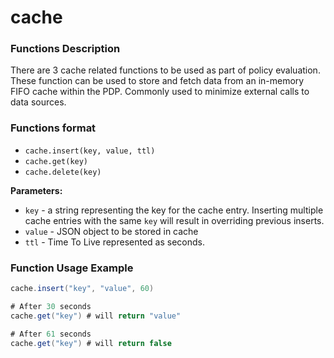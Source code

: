 # cache

### Functions Description

There are 3 cache related functions to be used as part of policy evaluation. These function can be used to store and fetch data from an in-memory FIFO cache within the PDP. Commonly used to minimize external calls to data sources.

### Functions format

* `cache.insert(key, value, ttl)`
* `cache.get(key)`
* `cache.delete(key)`

**Parameters:**

* `key` - a string representing the key for the cache entry. Inserting multiple cache entries with the same `key` will result in overriding previous inserts.
* `value` - JSON object to be stored in cache
* `ttl` - Time To Live represented as seconds.

### Function Usage Example

```scala
cache.insert("key", "value", 60)

# After 30 seconds
cache.get("key") # will return "value"

# After 61 seconds
cache.get("key") # will return false
```


